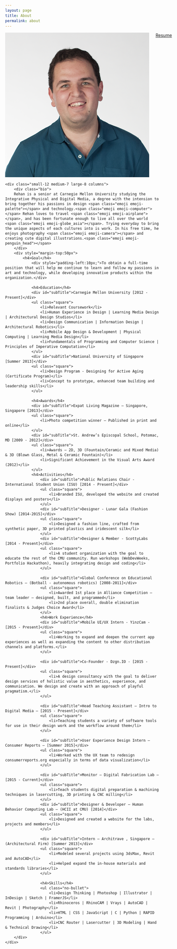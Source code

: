 ```yaml
---
layout: page
title: About
permalink: about
---
```

<div class="row">
    <div class="small-12 medium-4 large-3 columns"> 
        <img src="img/rehan.png" style="width:100%">
        <!--<div class="row">
            <div class="small-5 socialButton">Social</div>
            <div class="small-5 socialButton">Social</div>
            <div class="small-5 socialButton">Social</div>
            <div class="small-5 socialButton">Social</div>
            <div class="small-5 socialButton">Social</div>
            <div class="small-5 socialButton">Social</div>
        </div>-->
        <a target="_blank" href="img/resume.pdf">
            <div id="resumeButton">Resume</div>
        </a>
    </div>
    
    <div class="small-12 medium-7 large-8 columns">
        <div class="bio">
        Rehan is a senior at Carnegie Mellon University studying the Integrative Physical and Digital Media, a degree with the intension to bring together his passions in design <span class="emoji emoji-palette"></span> and technology.<span class="emoji emoji-computer"></span> Rehan loves to travel <span class="emoji emoji-airplane"></span>, and has been fortunate enough to live all over the world <span class="emoji emoji-globe_asia"></span>. Trying everyday to bring the unique aspects of each cultures into is work. In his free time, he enjoys photography <span class="emoji emoji-camera"></span> and creating cute digital illustrations.<span class="emoji emoji-penguin_head"></span>
        </div>
        <div style="margin-top:50px">
            <h4>Goal</h4>
                <div style="padding-left:10px;">To obtain a full-time position that will help me continue to learn and follow my passions in art and technology, while developing innovative products within the organization.</div>

                <h4>Education</h4>
                <div id="subTitle">Carnegie Mellon University [2012 - Present]</div>
                <ul class="square">
                    <li>Relevant Coursework</li>
                    <li>Human Experience in Design | Learning Media Design | Architectural Design Studios</li>
                    <li>Design Communication | Information Design | Architectural Robotics</li>
                    <li>Mobile App Design & Development | Physical Computing | Learning Media Design</li>
                    <li>Fundamentals of Programming and Computer Science | Principles of Imperative Computation</li>
                </ul>
                <div id="subTitle">National University of Singapore [Summer 2013]</div>
                <ul class="square">
                    <li>Design Program - Designing for Active Aging (Certificate Program)</li>
                    <li>Concept to prototype, enhanced team building and leadership skills</li>
                </ul>

                <h4>Awards</h4>
                <div id="subTitle">Expat Living Magazine – Singapore, Singapore [2013]</div>
                <ul class="square">
                    <li>Photo competition winner – Published in print and online</li>
                </ul>
                <div id="subTitle">St. Andrew’s Episcopal School, Potomac, MD [2009 - 2012]</div>
                <ul class="square">
                    <li>Awards – 2D, 3D (Fountain/Ceramic and Mixed Media) & 3D (Blown Glass, Metal & Ceramic Fountain)</li>
                    <li>Significant Achievement in the Visual Arts Award (2012)</li>
                </ul>
                <h4>Activities</h4>
                    <div id="subTitle">Public Relations Chair - International Student Union (ISU) [2014 - Present]</div>
                    <ul class="square">
                        <li>Branded ISU, developed the website and created displays and posters</li>
                    </ul>
                    <div id="subTitle">Designer - Lunar Gala (Fashion Show) [2014-2015]</div>
                    <ul class="square">
                        <li>Designed a fashion line, crafted from synthetic paper, 3D printed plastics and iridescent silk</li>
                    </ul>
                    <div id="subTitle">Designer & Member - ScottyLabs [2014 - Present]</div>
                    <ul class="square">
                        <li>A student organization with the goal to educate the rest of the CMU community. Run workshops (WebDevWeeks, Portfolio Hackathon), heavily integrating design and coding</li>
                    </ul>

                    <div id="subTitle">Global Conference on Educational Robotics – (Botball - autonomous robotics) [2008-2011]</div>
                    <ul class="square">
                        <li>Awarded 1st place in Alliance Competition – team leader — designed, built, and programmed</li>
                        <li>2nd place overall, double elimination finalists & Judges Choice Award</li>
                    </ul>
                    <h4>Work Experience</h4>
                    <div id="subTitle">Mobile UI/UX Intern - YinzCam - [2015 - Present]</div>
                    <ul class="square">
                        <li>Working to expand and deepen the current app experiences as well as expanding the content to other distribution channels and platforms.</li>
                    </ul>
                    
                    <div id="subTitle">Co-Founder - Dzgn.IO - [2015 - Present]</div>
                    <ul class="square">
                        <li>A design consultancy with the goal to deliver design services of holistic value in aesthetics, experience, and communication. We design and create with an approach of playful pragmatism.</li>
                    </ul>
                    
                    <div id="subTitle">Head Teaching Assistant – Intro to Digital Media – [2015 - Present]</div>
                    <ul class="square">
                        <li>Teaching students a variety of software tools for use in their design work and the workflow around them</li>
                    </ul>
                    
                    <div id="subTitle">User Experience Design Intern – Consumer Reports – [Summer 2015]</div>
                    <ul class="square">
                        <li>Worked with the UX team to redesign consumerreports.org especially in terms of data visualization</li>
                    </ul>
                    
                    <div id="subTitle">Monitor – Digital Fabrication Lab – [2015 - Current]</div>
                    <ul class="square">
                        <li>Teach students digital preparation & machining techniques in lasercutting, 3D printing & CNC milling</li>
                    </ul>
                    <div id="subTitle">Designer & Developer – Human Behavior Computing Lab – (HCII at CMU) [2014]</div>
                    <ul class="square">
                        <li>Designed and created a website for the labs, projects and members</li>
                    </ul>
                    
                    <div id="subTitle">Intern – Architrave , Singapore –(Architectural Firm) [Summer 2013]</div>
                    <ul class="square">
                        <li>Modeled several projects using 3dsMax, Revit and AutoCAD</li>
                        <li>Helped expand the in-house materials and standards libraries</li>
                    </ul>

                    <h4>Skills</h4>
                    <ul class="no-bullet">
                        <li>Design Thinking | Photoshop | Illustrator | InDesign | Sketch | FramerJS</li>
                        <li>Rhinoceros | RhinoCAM | Vrays | AutoCAD | Revit | Photography</li>
                        <li>HTML | CSS | JavaScript | C | Python | RAPID Programming | Arduino</li>
                        <li>CNC Router | Lasercutter | 3D Modeling | Hand & Technical Drawing</li>
                    </ul>
        </div>
    </div>
</div>


